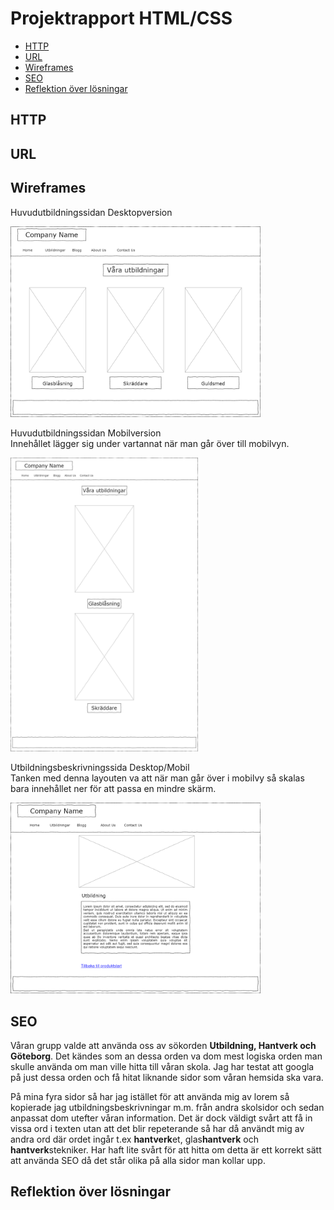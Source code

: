 # Projektrapport HTML/CSS

  - [HTTP](#http)
  - [URL](#url)
  - [Wireframes](#wireframes)
  - [SEO](#seo)
  - [Reflektion över lösningar](#reflektion-över-lösningar)
## HTTP

## URL

## Wireframes
<p>
Huvudutbildningssidan Desktopversion
</p>
<img src="img/Produktstart.drawio.png" width="400"/>
<p>
Huvudutbildningssidan Mobilversion <br>
Innehållet lägger sig under vartannat när man går över till mobilvyn.
</p>
<img src="img/Produktstart%20mobil.drawio.png" width="300"/>
<p>
Utbildningsbeskrivningssida Desktop/Mobil <br>
Tanken med denna layouten va att när man går över i mobilvy så skalas bara innehållet ner för att passa en mindre skärm.

</p>
<img src="img/Produktbeskrivning.drawio.png" width="400"/>



## SEO

Våran grupp valde att använda oss av sökorden **Utbildning, Hantverk och Göteborg**. Det kändes som an dessa orden va dom mest logiska orden man skulle använda om man ville hitta till våran skola. Jag har testat att googla på just dessa orden och få hitat liknande sidor som våran hemsida ska vara.
<p>
På mina fyra sidor så har jag istället för att använda mig av lorem så kopierade jag utbildningsbeskrivningar m.m. från andra skolsidor och sedan anpassat dom utefter våran information. Det är dock väldigt svårt att få in vissa ord i texten utan att det blir repeterande så har då användt mig av andra ord där ordet ingår t.ex <strong>hantverk</strong>et, glas<strong>hantverk</strong> och <strong>hantverk</strong>stekniker. Har haft lite svårt för att hitta om detta är ett korrekt sätt att använda SEO då det står olika på alla sidor man kollar upp.
</p>

## Reflektion över lösningar 


 